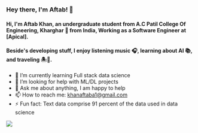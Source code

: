 ### Hey there, I'm Aftab! 👋

#### Hi, I'm Aftab Khan, an undergraduate student from A.C Patil College Of Engineering, Kharghar 🚀 from India, Working as a Software Engineer at [Apical].

#### Beside's developing stuff, I enjoy listening music 🎧, learning about AI 📚, and traveling 🏝️🗻.

- 🌱 I’m currently learning Full stack data science
- 🤔 I’m looking for help with ML/DL projects
- 💬 Ask me about anything, I am happy to help
- 📫 How to reach me: khanaftaba1@gmail.com
- ⚡ Fun fact: Text data comprise 91 percent of the data used in data science

<img src="https://github-readme-stats.vercel.app/api?username=aftabkhan07&&show_icons=true&title_color=ffffff&icon_color=bb2acf&text_color=daf7dc&bg_color=151515">

